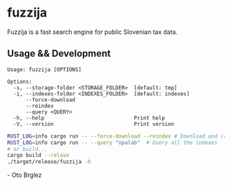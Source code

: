 # fuzzija

Fuzzija is a fast search engine for public Slovenian tax data.

## Usage && Development

```
Usage: fuzzija [OPTIONS]

Options:
  -s, --storage-folder <STORAGE_FOLDER>  [default: tmp]
  -i, --indexes-folder <INDEXES_FOLDER>  [default: indexes]
      --force-download
      --reindex
      --query <QUERY>
  -h, --help                             Print help
  -V, --version                          Print version
```

```bash
RUST_LOG=info cargo run -- --force-download --reindex # Download and (re)index the data
RUST_LOG=info cargo run -- --query "opalab"  # Query all the indexes
# or build...
cargo build --relase
./target/release/fuzzija -h
```

\- Oto Brglez
